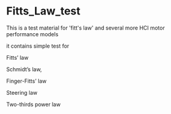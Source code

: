 # Fitts_Law_test
This is a test material for 'fitt's law' and several more HCI motor performance models

it contains simple test for

Fitts’ law

Schmidt’s law,

Finger-Fitts’ law

Steering law

Two-thirds power law
